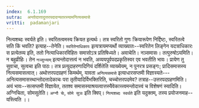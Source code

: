 ```yaml
---
index:  6.1.169
sutra:  अन्तोदात्तादुत्तरपदादन्यतरस्यामनित्यसमासे
vritti:  padamanjari
---
```


नित्यशब्दः स्वर्यते इति। स्वरितत्वमस्य क्रियत इत्यर्थः। तत्र स्वरितो गुणः क्रियारूपेण निर्द्दिष्टः, स्वरितत्वे सति किं भवति? इत्याह--तेनेति। `स्वरितेनाधिकारः` इत्यत्रायमप्यर्थो व्याख्यातः--स्वरितेन लिङ्गेन यदत्राधिकारः स प्रत्येतव्य इति, ततो नित्याधिकारविहितः समासोऽत्र प्रतिषिध्यते। अवाचेति। नञ्समासः। तत्पुरुषोऽयमिति। न बहुव्रीहिः। तेन `नञ्सुभ्याम्` इत्यन्तोदात्तत्वं न भवति, अव्ययपूर्वपदप्रकृतिस्वर एव भवतीति भावः। प्रायेण तु सुवाचा, सुत्वचा इति पाठः। तत्र प्रत्युदाहरणादिगियं दर्शितेति व्याख्येयम्, न पुनरत्र प्रसङ्गः; प्रादिसमासस्य नित्यसमासत्वात्।
	अथोत्तरपदग्रहणं किमर्थम्, यावता `अनित्यसमासे` इत्याधारसप्तमी विज्ञास्यते---अनित्यसमासस्थान्तोदत्तादेकाचः परा तृतीयादिर्विभक्तिरिति, चच्चोत्तरपदमेव? तत्राह--उत्तरपदग्रहणमिति। अयं भावः--सत्सप्तमी विज्ञायेत, ततश्व समासस्याश्रयत्वात्तस्यैवेकात्त्त्वमन्तोदात्त्वं च विशेषणं स्यादिति।
	अग्निचिता, सोमसुतेति। `अग्नौ चेः`, `सोमे सुञः` इति क्विप्।
	`नित्यशब्दः स्वर्थते` इति यदुक्तम्, तस्य प्रयोजनमाह--यस्त्विति ।।

